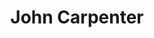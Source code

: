 ---
title: "John Carpenter"
summary: "John Howard Carpenter is an American filmmaker, actor, and composer. Although he has worked in various film genres, he is most commonly associated with horror, action, and science fiction films of the 1970s and 1980s. He is generally recognized as one of the greatest masters of the horror genre. At the 2019 Cannes Film Festival, the French Directors' Guild gave him the Golden Coach Award, lauding him as \"a creative genius of raw, fantastic, and spectacular emotions\".Carpenter's early films included box office and critical successes like Halloween , The Fog , Escape from New York , and Starman . His other productions from the 1970s and the 1980s only later came to be considered cult classics, and he has been acknowledged as an influential filmmaker. These include Dark Star , Assault on Precinct 13 , The Thing , Christine , Big Trouble in Little China , Prince of Darkness , They Live , In the Mouth of Madness , and Escape from L.A. .
He returned to the Halloween franchise as composer and executive producer of the sequel Halloween , doing so with the sequels Halloween Kills and Halloween Ends .
Carpenter composed or co-composed most of his films' music. He won a Saturn Award for Best Music for the film Vampires . He released four studio albums, titled Lost Themes , Lost Themes II , Anthology: Movie Themes 1974–1998 , and Lost Themes III: Alive After Death ."
slug: "john-carpenter"
image: "john-carpenter.jpg"
apple_music_artist_url: "https://music.apple.com/gb/artist/john-carpenter/28057499"
wikipedia_url: "https://en.wikipedia.org/wiki/John_Carpenter"
---